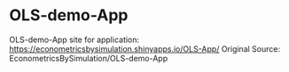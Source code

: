OLS-demo-App
============

OLS-demo-App
site for application: https://econometricsbysimulation.shinyapps.io/OLS-App/
Original Source: EconometricsBySimulation/OLS-demo-App
